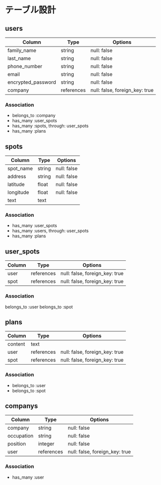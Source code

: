# テーブル設計

## users

| Column | Type | Options |
| ------ | ---- | ------- |
| family_name | string | null: false |
| last_name | string | null: false |
| phone_number | string | null: false |
| email | string | null: false |
| encrypted_password | string | null: false |
| company | references | null: false, foreign_key: true |

### Association

- belongs_to :company
- has_many :user_spots
- has_many :spots, through: user_spots
- has_many :plans

## spots

| Column | Type | Options |
| ------ | ---- | ------- |
| spot_name | string | null: false |
| address | string | null: false |
| latitude | float | null: false |
| longitude | float | null: false |
| text | text |        |

### Association

- has_many :user_spots
- has_many :users, through: user_spots
- has_many :plans

## user_spots

| Column | Type | Options |
| ------ | ---- | ------- |
| user | references | null: false, foreign_key: true |
| spot | references | null: false, foreign_key: true |

### Association

belongs_to :user
belongs_to :spot

## plans

| Column | Type | Options |
| ------ | ---- | ------- |
| content | text |  |
| user | references | null: false, foreign_key: true |
| spot | references | null: false, foreign_key: true |

### Association

- belongs_to :user
- belongs_to :spot

## companys

| Column | Type | Options |
| ------ | ---- | ------- |
| company | string | null: false |
| occupation | string | null: false |
| position | integer | null: false |
| user | references | null: false, foreign_key: true |

### Association

- has_many :user